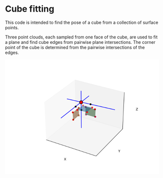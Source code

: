 # Cube fitting

This code is intended to find the pose of a cube from a collection of surface points.

Three point clouds, each sampled from one face of the cube, are used to fit a plane and find cube edges from pairwise
plane intersections. The corner point of the cube is determined from the pairwise intersections of the edges.

<img src="./cube-fit.png" alt="cube fit example">
